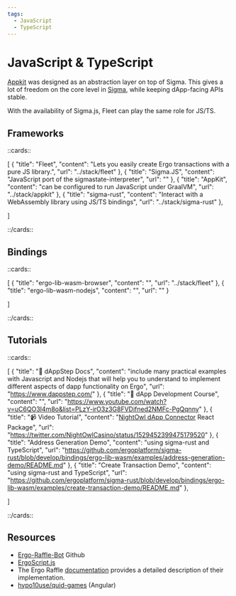 ```yaml
---
tags:
  - JavaScript
  - TypeScript
---
```


# JavaScript & TypeScript

[Appkit](appkit.md) was designed as an abstraction layer on top of Sigma. This gives a lot of freedom on the core level in [Sigma](sigmastate-interpreter.md), while keeping dApp-facing APIs stable.

With the availability of Sigma.js, Fleet can play the same role for JS/TS.



## Frameworks

::cards::

[
  {
    "title": "Fleet",
    "content": "Lets you easily create Ergo transactions with a pure JS library.",
    "url": "../stack/fleet"
  },
  {
    "title": "Sigma.JS",
    "content": "JavaScript port of the sigmastate-interpreter",
    "url": ""
  },
  {
    "title": "AppKit",
    "content": "can be configured to run JavaScript under GraalVM",
    "url": "../stack/appkit"
  },
  {
    "title": "sigma-rust",
    "content": "Interact with a WebAssembly library using JS/TS bindings",
    "url": "../stack/sigma-rust"
  },

]

::/cards::

## Bindings

::cards::

[
  {
    "title": "ergo-lib-wasm-browser",
    "content": "",
    "url": "../stack/fleet"
  },
  {
    "title": "ergo-lib-wasm-nodejs",
    "content": "",
    "url": ""
  }

]

::/cards::

## Tutorials

::cards::

[
  {
    "title": "🔗 dAppStep Docs",
    "content": "include many practical examples with Javascript and Nodejs that will help you to understand to implement different aspects of dapp functionality on Ergo",
    "url": "https://www.dappstep.com/"
  },
  {
    "title": "🔗 dApp Development Course",
    "content": "",
    "url": "https://www.youtube.com/watch?v=uC6QO3I4m8o&list=PLzY-irO3z3G8FVDifned2NMFc-PgQqnny"
  },
  {
    "title": "📹 Video Tutorial",
    "content": "[NightOwl dApp Connector](dApp.md) React Package",
    "url": "https://twitter.com/NightOwlCasino/status/1529452399475179520"
  },
  {
    "title": "Address Generation Demo",
    "content": "using sigma-rust and TypeScript",
    "url": "https://github.com/ergoplatform/sigma-rust/blob/develop/bindings/ergo-lib-wasm/examples/address-generation-demo/README.md"
  },
  {
    "title": "Create Transaction Demo",
    "content": "using sigma-rust and TypeScript",
    "url": "https://github.com/ergoplatform/sigma-rust/blob/develop/bindings/ergo-lib-wasm/examples/create-transaction-demo/README.md"
  },

]

::/cards::



## Resources


- [Ergo-Raffle-Bot](https://github.com/zkastn/ergo-raffle-bot) Github
- [ErgoScript.js](https://www.youtube.com/watch?v=_jwMI8M_vrs)
- The Ergo Raffle [documentation](https://github.com/ErgoRaffle/raffle-documentation) provides a detailed description of their implementation. 
- [hypo10use/quid-games](https://github.com/hypo10use/quid-games) (Angular)
